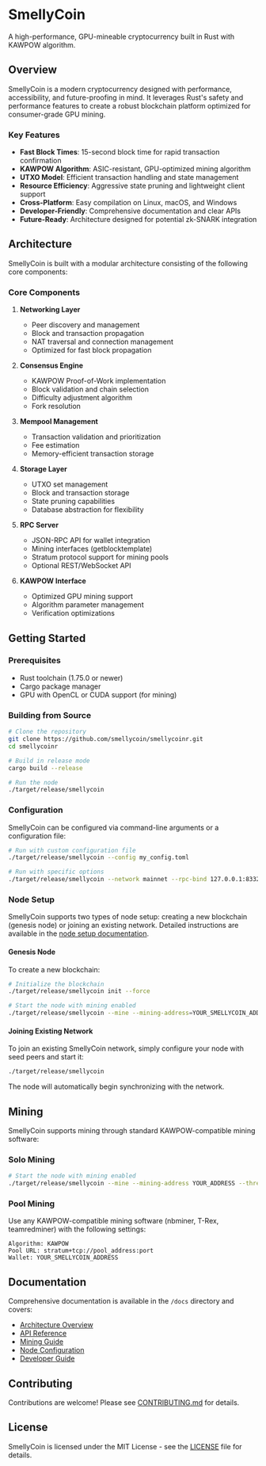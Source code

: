 # SmellyCoin

A high-performance, GPU-mineable cryptocurrency built in Rust with KAWPOW algorithm.

## Overview

SmellyCoin is a modern cryptocurrency designed with performance, accessibility, and future-proofing in mind. It leverages Rust's safety and performance features to create a robust blockchain platform optimized for consumer-grade GPU mining.

### Key Features

- **Fast Block Times**: 15-second block time for rapid transaction confirmation
- **KAWPOW Algorithm**: ASIC-resistant, GPU-optimized mining algorithm
- **UTXO Model**: Efficient transaction handling and state management
- **Resource Efficiency**: Aggressive state pruning and lightweight client support
- **Cross-Platform**: Easy compilation on Linux, macOS, and Windows
- **Developer-Friendly**: Comprehensive documentation and clear APIs
- **Future-Ready**: Architecture designed for potential zk-SNARK integration

## Architecture

SmellyCoin is built with a modular architecture consisting of the following core components:

### Core Components

1. **Networking Layer**
   - Peer discovery and management
   - Block and transaction propagation
   - NAT traversal and connection management
   - Optimized for fast block propagation

2. **Consensus Engine**
   - KAWPOW Proof-of-Work implementation
   - Block validation and chain selection
   - Difficulty adjustment algorithm
   - Fork resolution

3. **Mempool Management**
   - Transaction validation and prioritization
   - Fee estimation
   - Memory-efficient transaction storage

4. **Storage Layer**
   - UTXO set management
   - Block and transaction storage
   - State pruning capabilities
   - Database abstraction for flexibility

5. **RPC Server**
   - JSON-RPC API for wallet integration
   - Mining interfaces (getblocktemplate)
   - Stratum protocol support for mining pools
   - Optional REST/WebSocket API

6. **KAWPOW Interface**
   - Optimized GPU mining support
   - Algorithm parameter management
   - Verification optimizations

## Getting Started

### Prerequisites

- Rust toolchain (1.75.0 or newer)
- Cargo package manager
- GPU with OpenCL or CUDA support (for mining)

### Building from Source

```bash
# Clone the repository
git clone https://github.com/smellycoin/smellycoinr.git
cd smellycoinr

# Build in release mode
cargo build --release

# Run the node
./target/release/smellycoin
```

### Configuration

SmellyCoin can be configured via command-line arguments or a configuration file:

```bash
# Run with custom configuration file
./target/release/smellycoin --config my_config.toml

# Run with specific options
./target/release/smellycoin --network mainnet --rpc-bind 127.0.0.1:8332 --mining-address smcXXXXXXXXXXXXXXXXXXXXXXXXXXXXXXXXX
```

### Node Setup

SmellyCoin supports two types of node setup: creating a new blockchain (genesis node) or joining an existing network. Detailed instructions are available in the [node setup documentation](docs/node_setup.md).

#### Genesis Node

To create a new blockchain:

```bash
# Initialize the blockchain
./target/release/smellycoin init --force

# Start the node with mining enabled
./target/release/smellycoin --mine --mining-address=YOUR_SMELLYCOIN_ADDRESS
```

#### Joining Existing Network

To join an existing SmellyCoin network, simply configure your node with seed peers and start it:

```bash
./target/release/smellycoin
```

The node will automatically begin synchronizing with the network.

## Mining

SmellyCoin supports mining through standard KAWPOW-compatible mining software:

### Solo Mining

```bash
# Start the node with mining enabled
./target/release/smellycoin --mine --mining-address YOUR_ADDRESS --threads 1
```

### Pool Mining

Use any KAWPOW-compatible mining software (nbminer, T-Rex, teamredminer) with the following settings:

```
Algorithm: KAWPOW
Pool URL: stratum+tcp://pool_address:port
Wallet: YOUR_SMELLYCOIN_ADDRESS
```

## Documentation

Comprehensive documentation is available in the `/docs` directory and covers:

- [Architecture Overview](docs/architecture.md)
- [API Reference](docs/api/README.md)
- [Mining Guide](docs/mining.md)
- [Node Configuration](docs/configuration.md)
- [Developer Guide](docs/development.md)

## Contributing

Contributions are welcome! Please see [CONTRIBUTING.md](CONTRIBUTING.md) for details.

## License

SmellyCoin is licensed under the MIT License - see the [LICENSE](LICENSE) file for details.